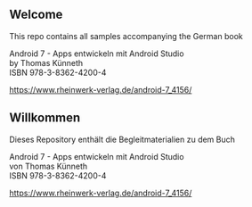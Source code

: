 ## Welcome ##

This repo contains all samples accompanying the German book

Android 7 - Apps entwickeln mit Android Studio  
by Thomas Künneth  
ISBN 978-3-8362-4200-4

https://www.rheinwerk-verlag.de/android-7_4156/

## Willkommen ###

Dieses Repository enthält die Begleitmaterialien zu dem Buch

Android 7 - Apps entwickeln mit Android Studio  
von Thomas Künneth  
ISBN 978-3-8362-4200-4

https://www.rheinwerk-verlag.de/android-7_4156/
